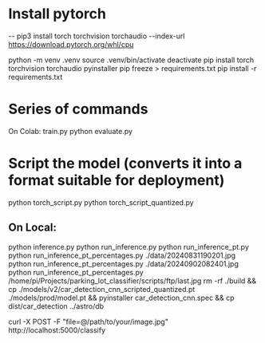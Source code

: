 # Install pytorch

-- pip3 install torch torchvision torchaudio --index-url https://download.pytorch.org/whl/cpu

python -m venv .venv
source .venv/bin/activate
deactivate
pip install torch torchvision torchaudio pyinstaller
pip freeze > requirements.txt
pip install -r requirements.txt

# Series of commands

On Colab:
train.py
python evaluate.py

# Script the model (converts it into a format suitable for deployment)
python torch_script.py
python torch_script_quantized.py

## On Local:
python inference.py
python run_inference.py
python run_inference_pt.py
python run_inference_pt_percentages.py ./data/20240831190201.jpg
python run_inference_pt_percentages.py ./data/20240902082401.jpg
python run_inference_pt_percentages.py /home/pi/Projects/parking_lot_classifier/scripts/ftp/last.jpg
rm -rf ./build && cp ./models/v2/car_detection_cnn_scripted_quantized.pt ./models/prod/model.pt && pyinstaller car_detection_cnn.spec && cp dist/car_detection ../astro/db

curl -X POST -F "file=@/path/to/your/image.jpg" http://localhost:5000/classify

